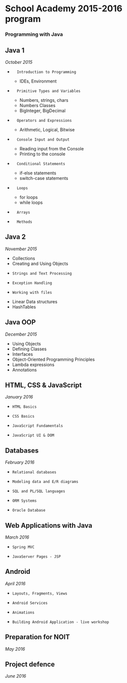 # School Academy 2015-2016 program
### Programming with Java

## Java 1
_October 2015_

*	    Introduction to Programming
    *   IDEs, Environment
*	    Primitive Types and Variables
    *   Numbers, strings, chars
    *   Numbers Classes
    *   BigInteger, BigDecimal
*	    Operators and Expressions
    *   Arithmetic, Logical, Bitwise
*	    Console Input and Output
    *   Reading input from the Console
    *   Printing to the console
*	    Conditional Statements
    *   if-else statements
    *   switch-case statements
*	    Loops
    *   for loops
    *   while loops
*	    Arrays
*	    Methods

## Java 2
_November 2015_

*   Collections
*   Creating and Using Objects
*	  Strings and Text Processing
*	  Exception Handling
*	  Working with files
*   Linear Data structures
*   HashTables

## Java OOP
_December 2015_

*   Using Objects
*   Defining Classes
*   Interfaces
*   Object-Oriented Programming Principles
*   Lambda expressions
*   Annotations

## HTML, CSS & JavaScript
_January 2016_

*	  HTML Basics
*	  CSS Basics
*	  JavaScript Fundamentals
*	  JavaScript UI & DOM

## Databases
_February 2016_

*	  Relational databases
*	  Modeling data and E/R diagrams
*	  SQL and PL/SQL languages
*	  ORM Systems
*	  Oracle Database

## Web Applications with Java
_March 2016_

*	  Spring MVC
*	  JavaServer Pages - JSP

## Android
_April 2016_

*	  Layouts, Fragments, Views
*	  Android Services
*	  Animations
*	  Building Android Application - live workshop

## Preparation for NOIT
_May 2016_

## Project defence
_June 2016_
